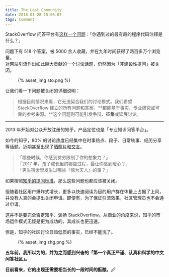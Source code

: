 ```yaml
---
title: The Lost Community
date: 2018-01-28 15:05:07
tags: Comment
---
```


StackOverflow 问答平台有[这样一个问题](https://stackoverflow.com/questions/184618/what-is-the-best-comment-in-source-code-you-have-ever-encountered)：「你遇到过的最有趣的程序代码注释是什么？」

问题下有 518 个答案，被 5000 余人收藏，并在九年时间获得了两百多万个浏览量。<br />
对网站引流作出如此巨大贡献的一个讨论话题，仍然因为「非建设性提问」被关闭。

<figure>
    {% asset_img sto.png %}
    <figcaption></figcaption>
</figure>

让我们看一下问题被关闭的详细说明：

> 根据目前情况来看，它无法契合我们的讨论模式。我们希望 StackOverflow 建立的所有问题和答案，**都能基于事实、专业研究或可靠的参考来源。**这个问题则可能引发争辩、**征集**或延展讨论。

---

2013 年开始对公众开放注册的知乎，产品定位也是「专业知识问答平台」。

如今的知乎，80% 的讨论热度已经集中在时事热点、段子、日常轶事、经历分享等话题。近期甚至出现了[晒照片和交友](https://www.zhihu.com/question/66249920)。

> 「哪些时候，你感到贫穷限制了你的想象力？」<br />
> 「2017 年，孩子成长里的哪些过程，最让你感到暖心？」<br />
> 「男生宿舍里发生过哪些『惊为天人』的事？」

如果按照[知乎的提问标准](https://www.zhihu.com/question/19806261)，那么这些问题也都应该被关闭。

但随着社区用户爆炸式增长，更多以快速阅读为目的用户群在体量上占据了上风，并没有人真的会提出关闭申请。即便有，为了保证引流效果，社区管理员也不会通过申请。

这并不是要完全否定知乎、褒扬 StackOverflow。从商业的角度来说，知乎的市场运作模式无疑是更为成功的，其成长也更迅速。

但是，知乎的社区讨论日趋低质的事实，已经不能洗了。

<figure>
    {% asset_img zhg.png %}
    <figcaption></figcaption>
</figure>

**五年前，我所以为的，并为之而感到兴奋的「第一个真正严谨、认真和科学的中文问答社区」。**

**目前看来，它的出现还需要相当长的一段时间的酝酿。**🖉

